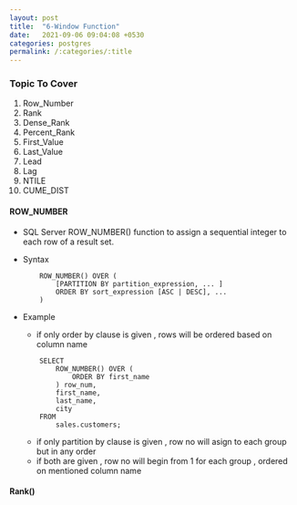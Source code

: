 ```yaml
---
layout: post
title:  "6-Window Function"
date:   2021-09-06 09:04:08 +0530
categories: postgres
permalink: /:categories/:title
---
```

### Topic To Cover 
   1. Row_Number
   2. Rank
   3. Dense_Rank
   4. Percent_Rank
   5. First_Value
   6. Last_Value
   7. Lead
   8. Lag
   9. NTILE
   10. CUME_DIST


#### ROW_NUMBER
-  SQL Server ROW_NUMBER() function to assign a sequential integer to each row of a result set.

- Syntax 
	```
		ROW_NUMBER() OVER (
			[PARTITION BY partition_expression, ... ]
			ORDER BY sort_expression [ASC | DESC], ...
		)		
	```
- Example
	- if only order by clause is given , rows will be ordered based on column name
	```
		SELECT 
			ROW_NUMBER() OVER (
				ORDER BY first_name
			) row_num,
			first_name, 
			last_name, 
			city
		FROM 
			sales.customers;
	```
	- if only partition by clause is given , row no will asign to each group but in any order 
	- if both are given , row no will begin from 1 for each group , ordered on mentioned column name

#### Rank()
